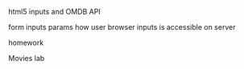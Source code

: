 html5 inputs and OMDB API

form inputs
params
how user browser inputs is accessible on server

homework

Movies lab